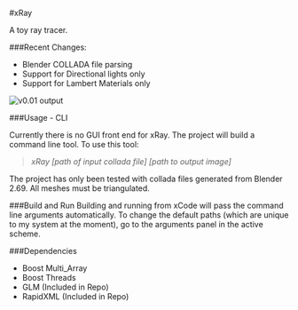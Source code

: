 #xRay

A toy ray tracer. 

###Recent Changes:
* Blender COLLADA file parsing
* Support for Directional lights only
* Support for Lambert Materials only

![v0.01 output](http://kylehalladay.com/images/xray/xray_v0.01.png)


###Usage - CLI

Currently there is no GUI front end for xRay. The project will build a command line tool. To use this tool:

> _xRay [path of input collada file] [path to output image]_

The project has only been tested with collada files generated from Blender 2.69. All meshes must be triangulated.

###Build and Run
Building and running from xCode will pass the command line arguments automatically. To change the default paths (which are unique to my system at the moment), go to the arguments panel in the active scheme. 

###Dependencies
* Boost Multi_Array
* Boost Threads
* GLM (Included in Repo)
* RapidXML (Included in Repo)


